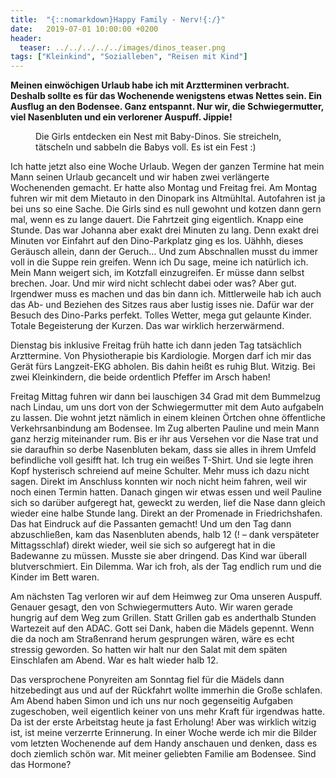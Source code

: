 ```yaml
---
title:  "{::nomarkdown}Happy Family - Nerv!{:/}"
date:   2019-07-01 10:00:00 +0200
header:
  teaser: ../../../../../images/dinos_teaser.png
tags: ["Kleinkind", "Sozialleben", "Reisen mit Kind"]
---
```


**Meinen einwöchigen Urlaub habe ich mit Arztterminen verbracht. Deshalb sollte es für das Wochenende wenigstens etwas Nettes sein. Ein Ausflug an den Bodensee. Ganz entspannt. Nur wir, die Schwiegermutter, viel Nasenbluten und ein verlorener Auspuff. Jippie!**

<figure>
  <img src="../../../../../images/dinos.png" alt="">
  <figcaption>Die Girls entdecken ein Nest mit Baby-Dinos. Sie streicheln, tätscheln und sabbeln die Babys voll. Es ist ein Fest :)</figcaption>
</figure>
 
 
Ich hatte jetzt also eine Woche Urlaub. Wegen der ganzen Termine hat mein Mann seinen Urlaub gecancelt und wir haben zwei verlängerte Wochenenden gemacht. Er hatte also Montag und Freitag frei. Am Montag fuhren wir mit dem Mietauto in den Dinopark ins Altmühltal. Autofahren ist ja bei uns so eine Sache. Die Girls sind es null gewohnt und kotzen dann gern mal, wenn es zu lange dauert. Die Fahrtzeit ging eigentlich. Knapp eine Stunde. Das war Johanna aber exakt drei Minuten zu lang. Denn exakt drei Minuten vor Einfahrt auf den Dino-Parkplatz ging es los. Uähhh, dieses Geräusch allein, dann der Geruch… Und zum Abschnallen musst du immer voll in die Suppe rein greifen. Wenn ich Du sage, meine ich natürlich ich. Mein Mann weigert sich, im Kotzfall einzugreifen. Er müsse dann selbst brechen. Joar. Und mir wird nicht schlecht dabei oder was? Aber gut. Irgendwer muss es machen und das bin dann ich. Mittlerweile hab ich auch das Ab- und Beziehen des Sitzes raus aber lustig isses nie. Dafür war der Besuch des Dino-Parks perfekt. Tolles Wetter, mega gut gelaunte Kinder. Totale Begeisterung der Kurzen. Das war wirklich herzerwärmend. 
 
Dienstag bis inklusive Freitag früh hatte ich dann jeden Tag tatsächlich Arzttermine. Von Physiotherapie bis Kardiologie. Morgen darf ich mir das Gerät fürs Langzeit-EKG abholen. Bis dahin heißt es ruhig Blut. Witzig. Bei zwei Kleinkindern, die beide ordentlich Pfeffer im Arsch haben!  
 
Freitag Mittag fuhren wir dann bei lauschigen 34 Grad mit dem Bummelzug nach Lindau, um uns dort von der Schwiegermutter mit dem Auto aufgabeln zu lassen. Die wohnt jetzt nämlich in einem kleinen Örtchen ohne öffentliche Verkehrsanbindung am Bodensee. Im Zug alberten Pauline und mein Mann ganz herzig miteinander rum. Bis er ihr aus Versehen vor die Nase trat und sie daraufhin so derbe Nasenbluten bekam, dass sie alles in ihrem Umfeld befindliche voll gesifft hat. Ich trug ein weißes T-Shirt. Und sie legte ihren Kopf hysterisch schreiend auf meine Schulter. Mehr muss ich dazu nicht sagen. Direkt im Anschluss konnten wir noch nicht heim fahren, weil wir noch einen Termin hatten. Danach gingen wir etwas essen und weil Pauline sich so darüber aufgeregt hat, geweckt zu werden, lief die Nase dann gleich wieder eine halbe Stunde lang. Direkt an der Promenade in Friedrichshafen. Das hat Eindruck auf die Passanten gemacht! Und um den Tag dann abzuschließen, kam das Nasenbluten abends, halb 12 (! – dank verspäteter Mittagsschlaf) direkt wieder, weil sie sich so aufgeregt hat in die Badewanne zu müssen. Musste sie aber dringend. Das Kind war überall blutverschmiert. Ein Dilemma. War ich froh, als der Tag endlich rum und die Kinder im Bett waren. 
 
Am nächsten Tag verloren wir auf dem Heimweg zur Oma unseren Auspuff. Genauer gesagt, den von Schwiegermutters Auto. Wir waren gerade hungrig auf dem Weg zum Grillen. Statt Grillen gab es anderthalb Stunden Wartezeit auf den ADAC. Gott sei Dank, haben die Mädels gepennt. Wenn die da noch am Straßenrand herum gesprungen wären, wäre es echt stressig geworden. So hatten wir halt nur den Salat mit dem späten Einschlafen am Abend. War es halt wieder halb 12.  
 
Das versprochene Ponyreiten am Sonntag fiel für die Mädels dann hitzebedingt aus und auf der Rückfahrt wollte immerhin die Große schlafen. Am Abend haben Simon und ich uns nur noch gegenseitig Aufgaben zugeschoben, weil eigentlich keiner von uns mehr Kraft für irgendwas hatte. Da ist der erste Arbeitstag heute ja fast Erholung! Aber was wirklich witzig ist, ist meine verzerrte Erinnerung. In einer Woche werde ich mir die Bilder vom letzten Wochenende auf dem Handy anschauen und denken, dass es doch ziemlich schön war. Mit meiner geliebten Familie am Bodensee. Sind das Hormone?   











 















 












   






































